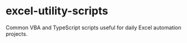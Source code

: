 # excel-utility-scripts
 Common VBA and TypeScript scripts useful for daily Excel automation projects.
